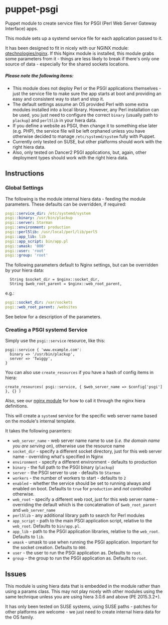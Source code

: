 # puppet-psgi
Puppet module to create service files for PSGI (Perl Web Server Gateway Interface) apps.

This module sets up a systemd service file for each application passed to it.

It has been designed to fit in nicely with our NGINX module: [qtechnologies/nginx](https://github.com/Q-Technologies/puppet-nginx.git).  If this Nginx module is installed, this module grabs some parameters from it - things are less likely to break if there's only one source of data - especially for the shared sockets locations.

##### Please note the following items:
* This module does not deploy Perl or the PSGI applications themselves - just the service file to make sure the app starts at boot and providing an easy and consistent way to start and stop it.
* The default settings assume an OS provided Perl with some extra modules installed into a local library.  However, any Perl installation can be used, you just need to configure the correct `binary` (usually path to `plackup`) and `perl5lib` in your hiera data.
* If you define a website as PSGI, then change it to something else later (e.g. PHP), the service file will be left orphaned unless you have otherwise decided to manage `/etc/systemd/system` fully with Puppet.
* Currently only tested on SUSE, but other platforms should work with the right hiera data.
* Also, only tested on Dancer2 PSGI applications, but, again, other deployment types should work with the right hiera data.

## Instructions
### Global Settings
The following is the module internal hiera data - feeding the module parameters.  These defaults can be overridden, if required:
```yaml
psgi::service_dir: /etc/systemd/system
psgi::binary: /usr/bin/plackup
psgi::server: Starman
psgi::environment: production
psgi::perl5lib: /usr/local/perl/lib/perl5
psgi::app_lib: lib
psgi::app_script: bin/app.pl
psgi::umask: '000'
psgi::user: 'root'
psgi::group: 'root'
```
The following parameters default to Nginx settings, but can be overridden by your hiera data:
```puppet
  String $socket_dir = $nginx::socket_dir,
  String $web_root_parent = $nginx::web_root_parent,
```
e.g.:
```yaml
psgi::socket_dir: /var/sockets
psgi::web_root_parent: /websites

```
See below for a description of the parameters.
### Creating a PSGI systemd Service
Simply use the `psgi::service` resource, like this:
```puppet
psgi::service { 'www.example.com': 
  binary => '/usr/bin/plackup',
  server => 'Twiggy',
}
```
You can also use `create_resources` if you have a hash of config items in hiera:
```puppet
create_resources( psgi::service, { $web_server_name => $config['psgi'] }, {} )
```

Also, see our [nginx module](https://github.com/Q-Technologies/puppet-nginx.git) for how to call it through the nginx hiera definitions.

This will create a `systemd` service for the specific web server name based on the module's internal template.

It takes the following paramters:
* `web_server_name` - web server name name to use (*i.e. the domain name you are serving on*), otherwise use the resource name
* `socket_dir` - specify a different socket directory, just for this web server name - overriding what's specified in Nginx
* `environment` - specify a different environment - defaults to production
* `binary` - the full path to the PSGI binary (`plackup`)
* `server` - the PSGI server to use - defaults to `Starman`
* `workers` - the number of workers to start - defaults to `2`
* `enabled` - whether the service should be set to running always and enabled on boot.  Defaults to `true` for `production` and *not controlled* otherwise.
* `web_root` - specify a different web root, just for this web server name - overriding the default which is the concatenation of `$web_root_parent` and `web_server_name`
* `perl5lib` - any additional library path to search for Perl modules
* `app_script` - path to the main PSGI application script, relative to the `web_root`.  Defaults to `bin/app.pl`.
* `app_lib` - path to the PSGI application libraries, relative to the `web_root`.  Defaults to `lib`.
* `umask` - umask to use when running the PSGI application.  Important for the socket creation. Defaults to `000`.
* `user` - the user to run the PSGI application as.  Defaults to `root`.
* `group` - the group to run the PSGI application as.  Defaults to `root`.

## Issues
This module is using hiera data that is embedded in the module rather than using a params class.  This may not play nicely with other modules using the same technique unless you are using hiera 3.0.6 and above (PE 2015.3.2+).

It has only been tested on SUSE systems, using SUSE paths - patches for other platforms are welcome - we just need to create internal hiera data for the OS family.
